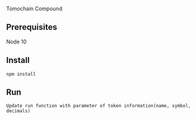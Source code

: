 Tomochain Compound


## Prerequisites

Node 10

## Install

```
npm install
```

## Run
```
Update run function with parameter of token information(name, symbol, decimals)
```
